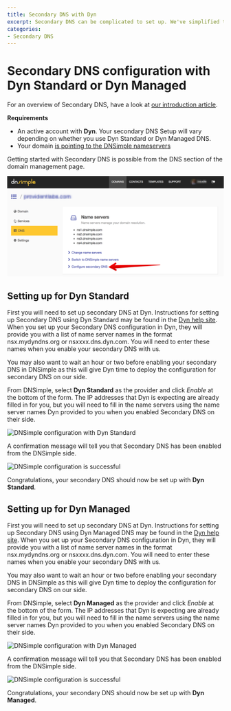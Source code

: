 ```yaml
---
title: Secondary DNS with Dyn
excerpt: Secondary DNS can be complicated to set up. We've simplified things with provider specific settings for Dyn.
categories:
- Secondary DNS
---
```


# Secondary DNS configuration with Dyn Standard or Dyn Managed

For an overview of Secondary DNS, have a look at [our introduction article](/articles/secondary-dns).

**Requirements**

* An active account with **Dyn**. Your secondary DNS Setup will vary depending on whether you use Dyn Standard or Dyn Managed DNS.
* Your domain [is pointing to the DNSimple nameservers](/articles/pointing-domain-to-dnsimple)

Getting started with Secondary DNS is possible from the DNS section of the domain management page.

![DNS management page](/files/setup-secondary-dns.jpg)

## Setting up for Dyn Standard

First you will need to set up secondary DNS at Dyn. Instructions for setting up Secondary DNS using Dyn Standard may be found in the [Dyn help site](https://help.dyn.com/standard-dns/dyn-secondary-dns-information/). When you set up your Secondary DNS configuration in Dyn, they will provide you with a list of name server names in the format nsx.mydyndns.org or nsxxxx.dns.dyn.com. You will need to enter these names when you enable your secondary DNS with us.

You may also want to wait an hour or two before enabling your secondary DNS in DNSimple as this will give Dyn time to deploy the configuration for secondary DNS on our side.

From DNSimple, select **Dyn Standard** as the provider and click *Enable* at the bottom of the form. The IP addresses that Dyn is expecting are already filled in for you, but you will need to fill in the name servers using the name server names Dyn provided to you when you enabled Secondary DNS on their side.

![DNSimple configuration with Dyn Standard](/files/dyn-standard-enabling.png)

A confirmation message will tell you that Secondary DNS has been enabled from the DNSimple side.

![DNSimple configuration is successful](/files/secondary-dns-confirmation-message.png)

Congratulations, your secondary DNS should now be set up with **Dyn Standard**.

## Setting up for Dyn Managed

First you will need to set up secondary DNS at Dyn. Instructions for setting up Secondary DNS using Dyn Managed DNS may be found in the [Dyn help site](https://help.dyn.com/creating-a-secondary-zone/). When you set up your Secondary DNS configuration in Dyn, they will provide you with a list of name server names in the format nsx.mydyndns.org or nsxxxx.dns.dyn.com. You will need to enter these names when you enable your secondary DNS with us.

You may also want to wait an hour or two before enabling your secondary DNS in DNSimple as this will give Dyn time to deploy the configuration for secondary DNS on our side.

From DNSimple, select **Dyn Managed** as the provider and click *Enable* at the bottom of the form. The IP addresses that Dyn is expecting are already filled in for you, but you will need to fill in the name servers using the name server names Dyn provided to you when you enabled Secondary DNS on their side.

![DNSimple configuration with Dyn Managed](/files/dyn-managed-enabling.png)

A confirmation message will tell you that Secondary DNS has been enabled from the DNSimple side.

![DNSimple configuration is successful](/files/secondary-dns-confirmation-message.png)

Congratulations, your secondary DNS should now be set up with **Dyn Managed**.
